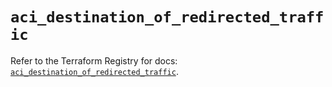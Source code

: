 # `aci_destination_of_redirected_traffic`

Refer to the Terraform Registry for docs: [`aci_destination_of_redirected_traffic`](https://registry.terraform.io/providers/ciscodevnet/aci/2.17.0/docs/resources/destination_of_redirected_traffic).
